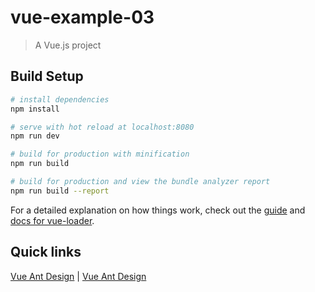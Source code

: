 # vue-example-03

> A Vue.js project

## Build Setup

``` bash
# install dependencies
npm install

# serve with hot reload at localhost:8080
npm run dev

# build for production with minification
npm run build

# build for production and view the bundle analyzer report
npm run build --report
```

For a detailed explanation on how things work, check out the [guide](http://vuejs-templates.github.io/webpack/) and [docs for vue-loader](http://vuejs.github.io/vue-loader).

## Quick links
[Vue Ant Design](https://vuecomponent.github.io/ant-design-vue/docs/vue/introduce-cn/) |
[Vue Ant Design](http://tangjinzhou.gitee.io/ant-design-vue/docs/vue/introduce-cn/)
